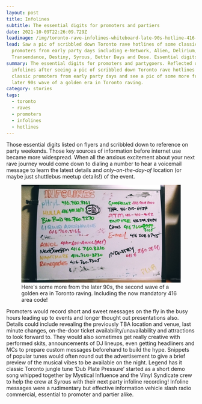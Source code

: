 ```yaml
---
layout: post
title: Infolines
subtitle: The essential digits for promoters and partiers
date: 2021-10-09T22:26:09.729Z
leadimage: /img/toronto-rave-infolines-whiteboard-late-90s-hotline-416-numbers-crop-continuumizm.jpg
lead: Saw a pic of scribbled down Toronto rave hotlines of some classic
  promoters from early party days including e-Network, Alien, Delirium,
  Transendance, Destiny, Syrous, Better Days and Dose. Essential digits.
summary: The essential digits for promoters and partygoers. Reflected on
  infolines after seeing a pic of scribbled down Toronto rave hotlines of some
  classic promoters from early party days and see a pic of some more from the
  later 90s wave of a golden era in Toronto raving.
category: stories
tags:
  - toronto
  - raves
  - promoters
  - infolines
  - hotlines
---
```

Those essential digits listed on flyers and scribbled down to reference on party weekends. Those key sources of information before internet use became more widespread. When all the anxious excitement about your next rave journey would come down to dialing a number to hear a voicemail message to learn the latest details and *only-on-the-day-of* location (or maybe just shuttlebus meetup details!) of the event.

<figure class="figure p-2"><a href="/img/toronto-rave-infolines-whiteboard-late-90s-hotline-416-numbers-crop-continuumizm.jpg" title="Rave infoline numbers seen on a whiteboard - Click for Big"><img src="/img/toronto-rave-infolines-whiteboard-late-90s-hotline-416-numbers-crop-continuumizm.jpg" class="figure-img img-fluid" alt="Rave infoline numbers seen on a whiteboard in multiple colours for party promoters in the late 90s in Toronto. Hotlines with 416 area code that wasn't mandatory in earlier party years including pHryL, Hullabaloo, Big Bug, Liquid Adrenaline, AWOL, Next Junction, Nightmare, Renegades, Goodfellaz, THR, ATM, Empire, Citrus, E-maiL, and the club Industry. PLUR included for good measure."></a><figcaption class="figure-caption">Here's some more from the later 90s, the second wave of a golden era in Toronto raving. Including the now mandatory 416 area code!</figcaption></figure>


Promoters would record short and sweet messages on the fly in the busy hours leading up to events and longer thought out presentations also. Details could include revealing the previously TBA location and venue, last minute changes, on-the-door ticket availability/unavailability and attractions to look forward to. They would also sometimes get really creative with performed skits, announcements of DJ lineups, even getting headliners and MCs to prepare custom messages beforehand to build the hype. Snippets of popular tunes would often round out the advertisement to give a brief preview of the musical vibes to be available on the night. Legend has it classic Toronto jungle tune ‘Dub Plate Pressure’ started as a short demo song whipped together by Mystical Influence and the Vinyl Syndicate crew to help the crew at Syrous with their next party infoline recording! Infoline messages were a rudimentary but effective information vehicle slash radio commercial, essential to promoter and partier alike.